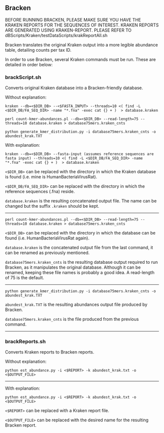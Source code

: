 ## Bracken
BEFORE RUNNING BRACKEN, PLEASE MAKE SURE YOU HAVE THE KRAKEN REPORTS FOR THE SEQUENCES OF INTEREST. KRAKEN REPORTS ARE GENERATED USING KRAKEN-REPORT. PLEASE REFER TO dBScripts/Kraken/testDataScripts/krakReportAll.sh
  
Bracken translates the original Kraken output into a more legible abundance table, detailing counts per tax ID.  
  
In order to use Bracken, several Kraken commands must be run. These are detailed in order below:
  
### brackScript.sh  
Converts original Kraken database into a Bracken-friendly database.  

Without explanation:  
```
kraken --db=<$DIR_DB> --<$FASTA_INPUT> --threads=10 <( find -L <$DIR_DB/FA_SEQ_DIR> -name "*.fna" -exec cat {} + )  > database.kraken

perl count-kmer-abundances.pl --db=<$DIR_DB> --read-length=75 --threads=10 database.kraken > database75mers.kraken_cnts

python generate_kmer_distribution.py -i database75mers.kraken_cnts -o abundest_krak.TXT
```


With explanation:  

```
kraken --db=<$DIR_DB> --fasta-input (assumes reference sequences are fasta input) --threads=10 <( find -L <$DIR_DB/FA_SEQ_DIR> -name "*.fna" -exec cat {} + )  > database.kraken
```  

`<$DIR_DB>` can be replaced with the directory in which the Kraken database is found (i.e. mine is HumanBacteriaVirusRat). 

`<$DIR_DB/FA_SEQ_DIR>` can be replaced with the directory in which the reference sequences (.fna) reside.  

`database.kraken` is the resulting concatenated output file. The name can be changed but the suffix `.kraken` should be kept.


------------------------
```
perl count-kmer-abundances.pl --db=<$DIR_DB> --read-length=75 --threads=10 database.kraken > database75mers.kraken_cnts
```  

`<$DIR_DB>` can be replaced with the directory in which the database can be found (i.e. HumanBacteriaVirusRat again).  

`database.kraken` is the concatenated output file from the last command, it can be renamed as previously mentioned.  

`database75mers.kraken_cnts` is the resulting database output required to run Bracken, as it manipulates the original database. Although it can be renamed, keeping these file names is probably a good idea. A read-length of 75 is the default.


------------------------

```
python generate_kmer_distribution.py -i database75mers.kraken_cnts -o abundest_krak.TXT
```  

`abundest_krak.TXT` is the resulting abundances output file produced by Bracken.  

`database75mers.kraken_cnts` is the file produced from the previous command.    


------------------------
### brackReports.sh 
Converts Kraken reports to Bracken reports.  

Without explanation:  

```
python est_abundance.py -i <$REPORT> -k abundest_krak.txt -o <$OUTPUT_FILE>
``` 


------------------------
With explanation:  

```
python est_abundance.py -i <$REPORT> -k abundest_krak.txt -o <$OUTPUT_FILE>
```  

`<$REPORT>` can be replaced with a Kraken report file.  

`<$OUTPUT_FILE>` can be replaced with the desired name for the resulting Bracken report.


